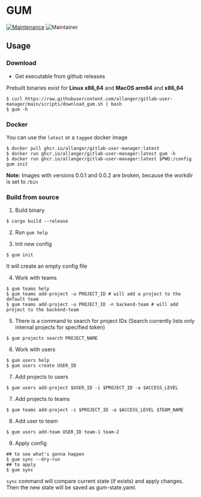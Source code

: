 # GUM
[![Maintenance](https://img.shields.io/badge/Maintained%3F-yes-green.svg)](https://GitHub.com/Naereen/StrapDown.js/graphs/commit-activity)
![Maintainer](https://img.shields.io/badge/maintainer-allanger-blue)

## Usage 
### Download 
- Get executable from github releases

Prebuilt binaries exist for **Linux x86_64** and **MacOS arm64** and **x86_64**
```
$ curl https://raw.githubusercontent.com/allanger/gitlab-user-manager/main/scripts/download_gum.sh | bash
$ gum -h
```
### Docker

You can use the `latest` or a `tagged` docker image
```
$ docker pull ghcr.io/allanger/gitlab-user-manager:latest
$ docker run ghcr.io/allanger/gitlab-user-manager:latest gum -h
$ docker run ghcr.io/allanger/gitlab-user-manager:latest $PWD:/config gum init
```

**Note:** Images with versions 0.0.1 and 0.0.2 are broken, because the workdir is set to `/bin`

### Build from source
1. Build binary
```
$ cargo build --release
``` 
2. Run `gum help`

3. Init new config
```
$ gum init
```
It will create an empty config file

4. Work with teams

```
$ gum teams help
$ gum teams add-project -u PROJECT_ID # will add a project to the default team
$ gum teams add-project -u PROJECT_ID -n backend-team # will add project to the backend-team
```

5. There is a command to search for project IDs (Search currently lists only internal projects for specified token)
```
$ gum projects search PROJECT_NAME
```

6. Work with users
```
$ gum users help
$ gum users create USER_ID
```

7. Add projects to users
```
$ gum users add-project $USER_ID -i $PROJECT_ID -a $ACCESS_LEVEL
```

7. Add projects to teams
```
$ gum teams add-project -i $PROJECT_ID -a $ACCESS_LEVEL $TEAM_NAME
```

8. Add user to team 
```
$ gum users add-team USER_ID team-1 team-2
```
9. Apply config
```
## to see what's gonna happen
$ gum sync --dry-run
## to apply 
$ gum sync 
```
`sync` command will compare current state (if exists) and apply changes. Then the new state will be saved as gum-state.yaml. 